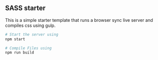 ## SASS starter

This is a simple starter template that runs a browser sync live server and compiles css using gulp.

```bash
# Start the server using
npm start

# Compile Files using
npm run build
```